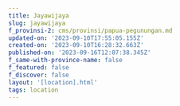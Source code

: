```yaml
---
title: Jayawijaya
slug: jayawijaya
f_provinsi-2: cms/provinsi/papua-pegunungan.md
updated-on: '2023-09-10T17:55:05.155Z'
created-on: '2023-09-10T16:28:32.663Z'
published-on: '2023-09-16T12:07:38.345Z'
f_same-with-province-name: false
f_featured: false
f_discover: false
layout: '[location].html'
tags: location
---
```



